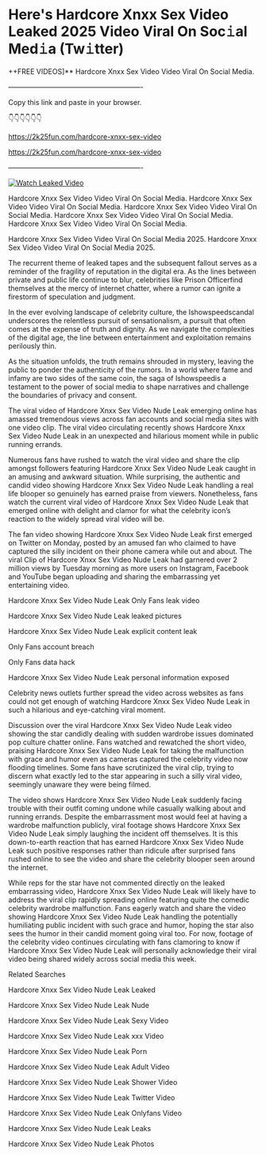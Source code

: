 # Here's Hardcore Xnxx Sex Video Leaked 2025 Video Viral On Soc𝚒al Med𝚒a (Tw𝚒tter)

++FREE VIDEOS]** Hardcore Xnxx Sex Video Video Viral On Social Media.

———————————————————-

Copy this link and paste in your browser.

👇👇👇👇👇👇

https://2k25fun.com/hardcore-xnxx-sex-video

https://2k25fun.com/hardcore-xnxx-sex-video

———————————————————-

[![Watch Leaked Video](https://miro.medium.com/v2/resize:fit:828/format:webp/1*cilzJN44JGOrTw9NJCrNHA.gif "Watch Leaked Video")](https://2k25fun.com/hardcore-xnxx-sex-video)

Hardcore Xnxx Sex Video Video Viral On Social Media. Hardcore Xnxx Sex Video Video Viral On Social Media. Hardcore Xnxx Sex Video Video Viral On Social Media. Hardcore Xnxx Sex Video Video Viral On Social Media. Hardcore Xnxx Sex Video Video Viral On Social Media.

Hardcore Xnxx Sex Video Video Viral On Social Media 2025. Hardcore Xnxx Sex Video Video Viral On Social Media 2025.

The recurrent theme of leaked tapes and the subsequent fallout serves as a reminder of the fragility of reputation in the digital era. As the lines between private and public life continue to blur, celebrities like Prison Officerfind themselves at the mercy of internet chatter, where a rumor can ignite a firestorm of speculation and judgment.

In the ever evolving landscape of celebrity culture, the Ishowspeedscandal underscores the relentless pursuit of sensationalism, a pursuit that often comes at the expense of truth and dignity. As we navigate the complexities of the digital age, the line between entertainment and exploitation remains perilously thin.

As the situation unfolds, the truth remains shrouded in mystery, leaving the public to ponder the authenticity of the rumors. In a world where fame and infamy are two sides of the same coin, the saga of Ishowspeedis a testament to the power of social media to shape narratives and challenge the boundaries of privacy and consent.

The viral video of Hardcore Xnxx Sex Video Nude Leak emerging online has amassed tremendous views across fan accounts and social media sites with one video clip. The viral video circulating recently shows Hardcore Xnxx Sex Video Nude Leak in an unexpected and hilarious moment while in public running errands.

Numerous fans have rushed to watch the viral video and share the clip amongst followers featuring Hardcore Xnxx Sex Video Nude Leak caught in an amusing and awkward situation. While surprising, the authentic and candid video showing Hardcore Xnxx Sex Video Nude Leak handling a real life blooper so genuinely has earned praise from viewers. Nonetheless, fans watch the current viral video of Hardcore Xnxx Sex Video Nude Leak that emerged online with delight and clamor for what the celebrity icon’s reaction to the widely spread viral video will be.

The fan video showing Hardcore Xnxx Sex Video Nude Leak first emerged on Twitter on Monday, posted by an amused fan who claimed to have captured the silly incident on their phone camera while out and about. The viral Clip of Hardcore Xnxx Sex Video Nude Leak had garnered over 2 million views by Tuesday morning as more users on Instagram, Facebook and YouTube began uploading and sharing the embarrassing yet entertaining video.

Hardcore Xnxx Sex Video Nude Leak Only Fans leak video

Hardcore Xnxx Sex Video Nude Leak leaked pictures

Hardcore Xnxx Sex Video Nude Leak explicit content leak

Only Fans account breach

Only Fans data hack

Hardcore Xnxx Sex Video Nude Leak personal information exposed

Celebrity news outlets further spread the video across websites as fans could not get enough of watching Hardcore Xnxx Sex Video Nude Leak in such a hilarious and eye-catching viral moment.

Discussion over the viral Hardcore Xnxx Sex Video Nude Leak video showing the star candidly dealing with sudden wardrobe issues dominated pop culture chatter online. Fans watched and rewatched the short video, praising Hardcore Xnxx Sex Video Nude Leak for taking the malfunction with grace and humor even as cameras captured the celebrity video now flooding timelines. Some fans have scrutinized the viral clip, trying to discern what exactly led to the star appearing in such a silly viral video, seemingly unaware they were being filmed.

The video shows Hardcore Xnxx Sex Video Nude Leak suddenly facing trouble with their outfit coming undone while casually walking about and running errands. Despite the embarrassment most would feel at having a wardrobe malfunction publicly, viral footage shows Hardcore Xnxx Sex Video Nude Leak simply laughing the incident off themselves. It is this down-to-earth reaction that has earned Hardcore Xnxx Sex Video Nude Leak such positive responses rather than ridicule after surprised fans rushed online to see the video and share the celebrity blooper seen around the internet.

While reps for the star have not commented directly on the leaked embarrassing video, Hardcore Xnxx Sex Video Nude Leak will likely have to address the viral clip rapidly spreading online featuring quite the comedic celebrity wardrobe malfunction. Fans eagerly watch and share the video showing Hardcore Xnxx Sex Video Nude Leak handling the potentially humiliating public incident with such grace and humor, hoping the star also sees the humor in their candid moment going viral too. For now, footage of the celebrity video continues circulating with fans clamoring to know if Hardcore Xnxx Sex Video Nude Leak will personally acknowledge their viral video being shared widely across social media this week.

Related Searches

Hardcore Xnxx Sex Video Nude Leak Leaked

Hardcore Xnxx Sex Video Nude Leak Nude

Hardcore Xnxx Sex Video Nude Leak Sexy Video

Hardcore Xnxx Sex Video Nude Leak xxx Video

Hardcore Xnxx Sex Video Nude Leak Porn

Hardcore Xnxx Sex Video Nude Leak Adult Video

Hardcore Xnxx Sex Video Nude Leak Shower Video

Hardcore Xnxx Sex Video Nude Leak Twitter Video

Hardcore Xnxx Sex Video Nude Leak Onlyfans Video

Hardcore Xnxx Sex Video Nude Leak Leaks

Hardcore Xnxx Sex Video Nude Leak Photos